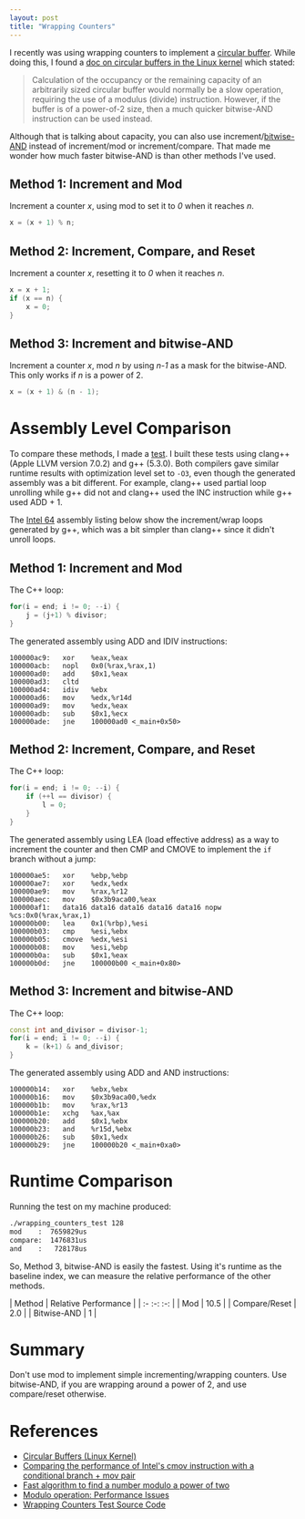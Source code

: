 ```yaml
---
layout: post
title: "Wrapping Counters"
---
```

I recently was using wrapping counters to implement a [circular buffer](https://en.wikipedia.org/wiki/Circular_buffer).
While doing this, I found
a [doc on circular buffers in the Linux kernel](https://www.kernel.org/doc/Documentation/circular-buffers.txt)
which stated:

> Calculation of the occupancy or the remaining capacity of an arbitrarily sized
> circular buffer would normally be a slow operation, requiring the use of a
> modulus (divide) instruction.  However, if the buffer is of a power-of-2 size,
> then a much quicker bitwise-AND instruction can be used instead.

Although that is talking about capacity, you can also use 
increment/[bitwise-AND](https://en.wikipedia.org/wiki/Bitwise_operation#AND)
instead of increment/mod or increment/compare. That made me wonder how much faster bitwise-AND
is than other methods I've used.

## Method 1: Increment and Mod

Increment a counter *x*, using mod to set it to *0* when it reaches *n*.

```c++
x = (x + 1) % n;
```

## Method 2: Increment, Compare, and Reset

Increment a counter *x*, resetting it to *0* when it reaches *n*.

```c++
x = x + 1;
if (x == n) {
    x = 0;
}
```

## Method 3: Increment and bitwise-AND

Increment a counter *x*, mod *n* by using *n-1* as a mask for the bitwise-AND.
This only works if *n* is a power of 2.

```c++
x = (x + 1) & (n - 1);
```

# Assembly Level Comparison

To compare these methods, I made a [test](https://github.com/drichardson/wrapping_counters/). I built 
these tests using clang++ (Apple LLVM version 7.0.2) and g++ (5.3.0). Both compilers gave
similar runtime results with optimization level set to `-O3`, even though the generated assembly
was a bit different. For example, clang++ used partial loop unrolling while g++ did not and clang++
used the INC instruction while g++ used ADD + 1.

The [Intel 64](https://en.wikipedia.org/wiki/X86-64#Intel_64) assembly listing below
show the increment/wrap loops generated by g++, which was a bit simpler than clang++ since it didn't unroll loops.

## Method 1: Increment and Mod

The C++ loop:

```c++
for(i = end; i != 0; --i) {
    j = (j+1) % divisor;
}
```

The generated assembly using ADD and IDIV instructions:

    100000ac9:   xor    %eax,%eax
    100000acb:   nopl   0x0(%rax,%rax,1)
    100000ad0:   add    $0x1,%eax
    100000ad3:   cltd
    100000ad4:   idiv   %ebx
    100000ad6:   mov    %edx,%r14d
    100000ad9:   mov    %edx,%eax
    100000adb:   sub    $0x1,%ecx
    100000ade:   jne    100000ad0 <_main+0x50>

## Method 2: Increment, Compare, and Reset

The C++ loop:

```c++
for(i = end; i != 0; --i) {
    if (++l == divisor) {
        l = 0;
    }
}
```

The generated assembly using LEA (load effective address) as a way to increment the counter and then CMP and CMOVE
to implement the `if` branch without a jump:

    100000ae5:   xor    %ebp,%ebp
    100000ae7:   xor    %edx,%edx
    100000ae9:   mov    %rax,%r12
    100000aec:   mov    $0x3b9aca00,%eax
    100000af1:   data16 data16 data16 data16 data16 nopw %cs:0x0(%rax,%rax,1)
    100000b00:   lea    0x1(%rbp),%esi
    100000b03:   cmp    %esi,%ebx
    100000b05:   cmove  %edx,%esi
    100000b08:   mov    %esi,%ebp
    100000b0a:   sub    $0x1,%eax
    100000b0d:   jne    100000b00 <_main+0x80>

## Method 3: Increment and bitwise-AND

The C++ loop:

```c++
const int and_divisor = divisor-1;
for(i = end; i != 0; --i) {
    k = (k+1) & and_divisor;
}
```


The generated assembly using ADD and AND instructions:

    100000b14:   xor    %ebx,%ebx
    100000b16:   mov    $0x3b9aca00,%edx
    100000b1b:   mov    %rax,%r13
    100000b1e:   xchg   %ax,%ax
    100000b20:   add    $0x1,%ebx
    100000b23:   and    %r15d,%ebx
    100000b26:   sub    $0x1,%edx
    100000b29:   jne    100000b20 <_main+0xa0>

# Runtime Comparison

Running the test on my machine produced:

```bash
./wrapping_counters_test 128
mod    :  7659829us
compare:  1476831us
and    :   728178us
```

So, Method 3, bitwise-AND is easily the fastest. Using it's runtime as the baseline index, we can
measure the relative performance of the other methods.

| Method         | Relative Performance |
| :- :-: :-: |
|  Mod           | 10.5 |
| Compare/Reset | 2.0 |
| Bitwise-AND | 1 |

# Summary
Don't use mod to implement simple incrementing/wrapping counters. Use
bitwise-AND, if you are wrapping around a power of 2, and use compare/reset otherwise.

# References
* [Circular Buffers (Linux Kernel)](https://www.kernel.org/doc/Documentation/circular-buffers.txt)
* [Comparing the performance of Intel's cmov instruction with a conditional branch + mov pair](https://github.com/xiadz/cmov)
* [Fast algorithm to find a number modulo a power of two](https://en.wikipedia.org/w/index.php?title=Power_of_two&oldid=713006569#Fast_algorithm_to_check_if_a_positive_number_is_a_power_of_two)
* [Modulo operation: Performance Issues](https://en.wikipedia.org/wiki/Modulo_operation#Performance_issues)
* [Wrapping Counters Test Source Code](https://github.com/drichardson/wrapping_counters/)
